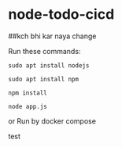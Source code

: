 # node-todo-cicd
##kch bhi kar naya change

Run these commands:


`sudo apt install nodejs`


`sudo apt install npm`


`npm install`

`node app.js`

or Run by docker compose

test

